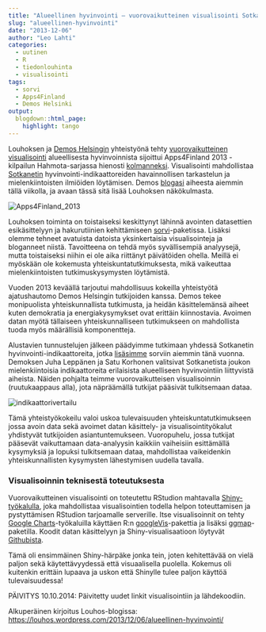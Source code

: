 ```yaml
---
title: "Alueellinen hyvinvointi – vuorovaikutteinen visualisointi Sotkanetin datasta"
slug: "alueellinen-hyvinvointi"
date: "2013-12-06"
author: "Leo Lahti"
categories:
  - uutinen
  - R
  - tiedonlouhinta
  - visualisointi
tags:
  - sorvi
  - Apps4Finland
  - Demos Helsinki
output:
  blogdown::html_page:
    highlight: tango
---
```


Louhoksen ja [Demos Helsingin](http://www.demoshelsinki.fi/) yhteistyönä tehty [vuorovaikutteinen visualisointi](https://ouzor.shinyapps.io/sotkanet/) alueellisesta hyvinvoinnista sijoittui Apps4Finland 2013 -kilpailun Hahmota-sarjassa hienosti [kolmanneksi](http://www.apps4finland.fi/palkitut-tyot/). Visualisointi mahdollistaa [Sotkanetin](http://uusi.sotkanet.fi/portal/page/portal/etusivu) hyvinvointi-indikaattoreiden havainnollisen tarkastelun ja mielenkiintoisten ilmiöiden löytämisen. Demos [blogasi](http://www.demoshelsinki.fi/kasi-ylos-jos-yhteiskunta-ja-data-kiinnostavat/) aiheesta aiemmin tällä viikolla, ja avaan tässä sitä lisää Louhoksen näkökulmasta.

![Apps4Finland_2013](/post/2013-12-06-alueellinen-hyvinvointi.fi_files/apps4finland_2013-001.jpg)

Louhoksen toiminta on toistaiseksi keskittynyt lähinnä avointen datasettien esikäsittelyyn ja hakurutiinien kehittämiseen [sorvi](http://louhos.github.io/sorvi/)-paketissa. Lisäksi olemme tehneet avatuista datoista yksinkertaisia visualisointeja ja bloganneet niistä. Tavoitteena on tehdä myös syvällisempiä analyysejä, mutta toistaiseksi niihin ei ole aika riittänyt päivätöiden ohella. Meillä ei myöskään ole kokemusta yhteiskuntatutkimuksesta, mikä vaikeuttaa mielenkiintoisten tutkimuskysymysten löytämistä.

Vuoden 2013 keväällä tarjoutui mahdollisuus kokeilla yhteistyötä ajatushautomo Demos Helsingin tutkijoiden kanssa. Demos tekee monipuolista yhteiskunnallista tutkimusta, ja heidän käsittelemänsä aiheet kuten demokratia ja energiakysymykset ovat erittäin kiinnostavia. Avoimen datan myötä tällaiseen yhteiskunnalliseen tutkimukseen on mahdollista tuoda myös määrällisiä komponentteja.

Alustavien tunnustelujen jälkeen päädyimme tutkimaan yhdessä Sotkanetin hyvinvointi-indikaattoreita, jotka [lisäsimme](http://www.hri.fi/fi/ajankohtaista/sotkanet-indikaattoripankki-mukaan-sorvi-tyokalupakkiin/) sorviin aiemmin tänä vuonna. Demoksen Juha Leppänen ja Satu Korhonen valitsivat Sotkanetista joukon mielenkiintoisia indikaattoreita erilaisista alueelliseen hyvinvointiin liittyvistä aiheista. Näiden pohjalta teimme vuorovaikutteisen visualisoinnin (ruutukaappaus alla), jota näpräämällä tutkijat pääsivät tulkitsemaan dataa.

![indikaattorivertailu](/post/2013-12-06-alueellinen-hyvinvointi.fi_files/indikaattorivertailu.png)

Tämä yhteistyökokeilu valoi uskoa tulevaisuuden yhteiskuntatutkimukseen jossa avoin data sekä avoimet datan käsittely- ja visualisointityökalut yhdistyvät tutkijoiden asiantuntemukseen. Vuoropuhelu, jossa tutkijat pääsevät vaikuttamaan data-analyysin kaikkiin vaiheisiin esittämällä kysymyksiä ja lopuksi tulkitsemaan dataa, mahdollistaa vaikeidenkin yhteiskunnallisten kysymysten lähestymisen uudella tavalla.

### Visualisoinnin teknisestä toteutuksesta

Vuorovaikutteinen visualisointi on toteutettu RStudion mahtavalla [Shiny-työkalulla](http://www.rstudio.com/shiny/), joka mahdollistaa visualisointien todella helpon toteuttamisen ja pystyttämisen RStudion tarjoamalle serverille. Itse visualisoinnit on tehty [Google Charts](https://developers.google.com/chart/)-työkaluilla käyttäen R:n [googleVis](http://cran.r-project.org/web/packages/googleVis/index.html)-pakettia ja lisäksi [ggmap](http://cran.r-project.org/web/packages/ggmap/index.html)-paketilla. Koodit datan käsittelyyn ja Shiny-visualisaatioon löytyvät [Githubista](https://github.com/ouzor/sotkanet-shiny).

Tämä oli ensimmäinen Shiny-härpäke jonka tein, joten kehitettävää on vielä paljon sekä käytettävyydessä että visuaalisella puolella. Kokemus oli kuitenkin erittäin lupaava ja uskon että Shinylle tulee paljon käyttöä tulevaisuudessa!

PÄIVITYS 10.10.2014: Päivitetty uudet linkit visualisointiin ja lähdekoodiin.

Alkuperäinen kirjoitus Louhos-blogissa: https://louhos.wordpress.com/2013/12/06/alueellinen-hyvinvointi/
